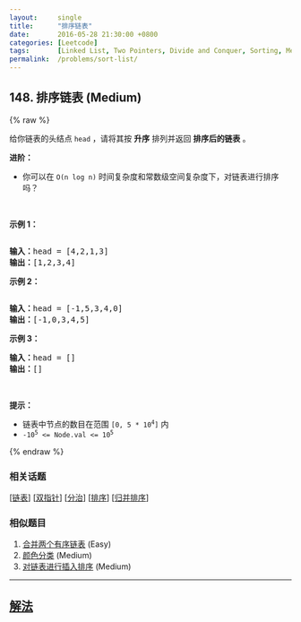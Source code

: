 ```yaml
---
layout:     single
title:      "排序链表"
date:       2016-05-28 21:30:00 +0800
categories: [Leetcode]
tags:       [Linked List, Two Pointers, Divide and Conquer, Sorting, Merge Sort]
permalink:  /problems/sort-list/
---
```


## 148. 排序链表 (Medium)

{% raw %}

<p>给你链表的头结点 <code>head</code> ，请将其按 <strong>升序</strong> 排列并返回 <strong>排序后的链表</strong> 。</p>

<p><b>进阶：</b></p>

<ul>
	<li>你可以在 <code>O(n log n)</code> 时间复杂度和常数级空间复杂度下，对链表进行排序吗？</li>
</ul>

<p> </p>

<p><strong>示例 1：</strong></p>
<img alt="" src="https://assets.leetcode.com/uploads/2020/09/14/sort_list_1.jpg" />
<pre>
<b>输入：</b>head = [4,2,1,3]
<b>输出：</b>[1,2,3,4]
</pre>

<p><strong>示例 2：</strong></p>
<img alt="" src="https://assets.leetcode.com/uploads/2020/09/14/sort_list_2.jpg" />
<pre>
<b>输入：</b>head = [-1,5,3,4,0]
<b>输出：</b>[-1,0,3,4,5]
</pre>

<p><strong>示例 3：</strong></p>

<pre>
<b>输入：</b>head = []
<b>输出：</b>[]
</pre>

<p> </p>

<p><b>提示：</b></p>

<ul>
	<li>链表中节点的数目在范围 <code>[0, 5 * 10<sup>4</sup>]</code> 内</li>
	<li><code>-10<sup>5</sup> <= Node.val <= 10<sup>5</sup></code></li>
</ul>

{% endraw %}

### 相关话题
  [[链表](https://github.com/openset/leetcode/tree/master/tag/linked-list/README.md)]
  [[双指针](https://github.com/openset/leetcode/tree/master/tag/two-pointers/README.md)]
  [[分治](https://github.com/openset/leetcode/tree/master/tag/divide-and-conquer/README.md)]
  [[排序](https://github.com/openset/leetcode/tree/master/tag/sorting/README.md)]
  [[归并排序](https://github.com/openset/leetcode/tree/master/tag/merge-sort/README.md)]

### 相似题目
  1. [合并两个有序链表](/problems/merge-two-sorted-lists) (Easy)
  1. [颜色分类](/problems/sort-colors) (Medium)
  1. [对链表进行插入排序](/problems/insertion-sort-list) (Medium)

---

## [解法](https://github.com/openset/leetcode/tree/master/problems/sort-list)
